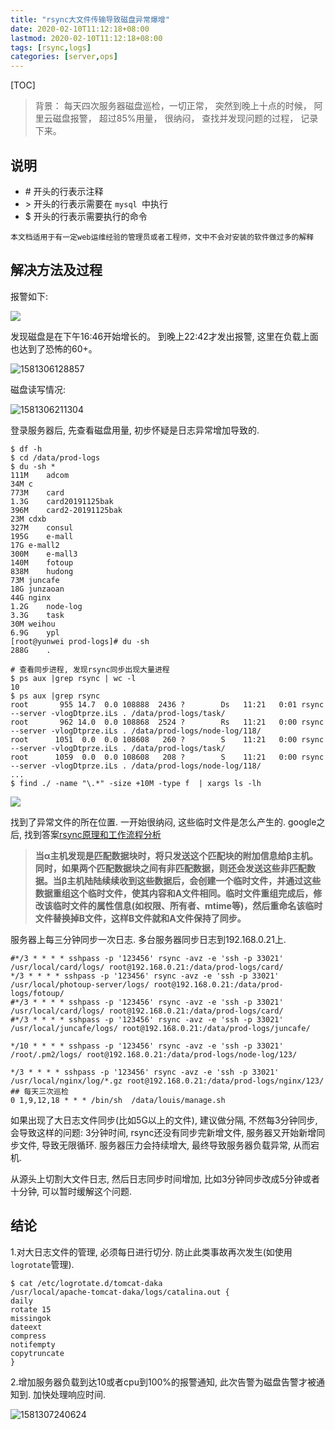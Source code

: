 ```yaml
---
title: "rsync大文件传输导致磁盘异常爆增"
date: 2020-02-10T11:12:18+08:00
lastmod: 2020-02-10T11:12:18+08:00
tags: [rsync,logs]
categories: [server,ops]
---
```


[TOC]

> 背景： 每天四次服务器磁盘巡检，一切正常， 突然到晚上十点的时候， 阿里云磁盘报警， 超过85%用量， 很纳闷， 查找并发现问题的过程， 记录下来。 

## 说明

- \# 开头的行表示注释
- \> 开头的行表示需要在 `mysql `中执行
- $ 开头的行表示需要执行的命令

```
本文档适用于有一定web运维经验的管理员或者工程师，文中不会对安装的软件做过多的解释
```

## 解决方法及过程

报警如下: 

![](https://code.aliyun.com/louisehong/images/raw/master/rsync/20200204202921.jpg)

发现磁盘是在下午16:46开始增长的。 到晚上22:42才发出报警, 这里在负载上面也达到了恐怖的60+。 

![1581306128857](https://code.aliyun.com/louisehong/images/raw/master/rsync/1581306128857.png)

磁盘读写情况: 

![1581306211304](https://code.aliyun.com/louisehong/images/raw/master/rsync/1581306211304.png)

登录服务器后, 先查看磁盘用量, 初步怀疑是日志异常增加导致的.

```
$ df -h
$ cd /data/prod-logs
$ du -sh *
111M	adcom
34M	c
773M	card
1.3G	card20191125bak
396M	card2-20191125bak
23M	cdxb
327M	consul
195G	e-mall
17G	e-mall2
300M	e-mall3
140M	fotoup
838M	hudong
73M	juncafe
18G	junzaoan
44G	nginx
1.2G	node-log
3.3G	task
30M	weihou
6.9G	ypl
[root@yunwei prod-logs]# du -sh 
288G	.

# 查看同步进程, 发现rsync同步出现大量进程
$ ps aux |grep rsync | wc -l 
10
$ ps aux |grep rsync
root       955 14.7  0.0 108888  2436 ?        Ds   11:21   0:01 rsync --server -vlogDtprze.iLs . /data/prod-logs/task/
root       962 14.0  0.0 108868  2524 ?        Rs   11:21   0:00 rsync --server -vlogDtprze.iLs . /data/prod-logs/node-log/118/
root      1051  0.0  0.0 108608   260 ?        S    11:21   0:00 rsync --server -vlogDtprze.iLs . /data/prod-logs/task/
root      1059  0.0  0.0 108608   208 ?        S    11:21   0:00 rsync --server -vlogDtprze.iLs . /data/prod-logs/node-log/118/
...
$ find ./ -name "\.*" -size +10M -type f  | xargs ls -lh
```

![](https://code.aliyun.com/louisehong/images/raw/master/rsync/rsync-01.png)

找到了异常文件的所在位置.  一开始很纳闷, 这些临时文件是怎么产生的.  google之后, 找到答案[rsync原理和工作流程分析](https://www.cnblogs.com/f-ck-need-u/p/7226781.html)

> **当α主机发现是匹配数据块时，将只发送这个匹配块的附加信息给β主机。同时，如果两个匹配数据块之间有非匹配数据，则还会发送这些非匹配数据。当β主机陆陆续续收到这些数据后，会创建一个临时文件，并通过这些数据重组这个临时文件，使其内容和A文件相同。临时文件重组完成后，修改该临时文件的属性信息(如权限、所有者、mtime等)，然后重命名该临时文件替换掉B文件，这样B文件就和A文件保持了同步。**

服务器上每三分钟同步一次日志.  多台服务器同步日志到192.168.0.21上. 

```
#*/3 * * * * sshpass -p '123456' rsync -avz -e 'ssh -p 33021' /usr/local/card/logs/ root@192.168.0.21:/data/prod-logs/card/
*/3 * * * * sshpass -p '123456' rsync -avz -e 'ssh -p 33021' /usr/local/photoup-server/logs/ root@192.168.0.21:/data/prod-logs/fotoup/
#*/3 * * * * sshpass -p '123456' rsync -avz -e 'ssh -p 33021' /usr/local/card/logs/ root@192.168.0.21:/data/prod-logs/card/
#*/3 * * * * sshpass -p '123456' rsync -avz -e 'ssh -p 33021' /usr/local/juncafe/logs/ root@192.168.0.21:/data/prod-logs/juncafe/

*/10 * * * * sshpass -p '123456' rsync -avz -e 'ssh -p 33021' /root/.pm2/logs/ root@192.168.0.21:/data/prod-logs/node-log/123/

*/3 * * * * sshpass -p '123456' rsync -avz -e 'ssh -p 33021' /usr/local/nginx/log/*.gz root@192.168.0.21:/data/prod-logs/nginx/123/
## 每天三次巡检
0 1,9,12,18 * * * /bin/sh  /data/louis/manage.sh
```

如果出现了大日志文件同步(比如5G以上的文件), 建议做分隔, 不然每3分钟同步, 会导致这样的问题:  3分钟时间, rsync还没有同步完新增文件, 服务器又开始新增同步文件, 导致无限循环. 服务器压力会持续增大, 最终导致服务器负载异常, 从而宕机. 

从源头上切割大文件日志, 然后日志同步时间增加, 比如3分钟同步改成5分钟或者十分钟, 可以暂时缓解这个问题.

## 结论

1.对大日志文件的管理, 必须每日进行切分. 防止此类事故再次发生(如使用`logrotate`管理).

```
$ cat /etc/logrotate.d/tomcat-daka
/usr/local/apache-tomcat-daka/logs/catalina.out {
daily
rotate 15
missingok
dateext
compress
notifempty
copytruncate
}

```

2.增加服务器负载到达10或者cpu到100%的报警通知, 此次告警为磁盘告警才被通知到. 加快处理响应时间.

![1581307240624](https://code.aliyun.com/louisehong/images/raw/master/rsync/1581307240624.png)